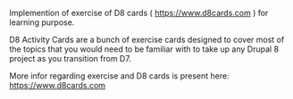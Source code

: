 Implemention of exercise of D8 cards ( https://www.d8cards.com ) for learning purpose.

D8 Activity Cards are a bunch of exercise cards designed to cover most of the topics that you would need to be familiar with to take up any Drupal 8 project as you transition from D7.

More infor regarding exercise and D8 cards is present here: https://www.d8cards.com